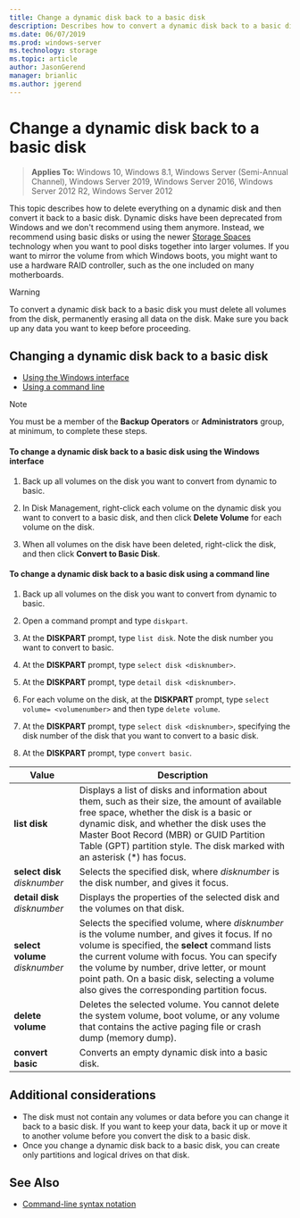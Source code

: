 ```yaml
---
title: Change a dynamic disk back to a basic disk
description: Describes how to convert a dynamic disk back to a basic disk.
ms.date: 06/07/2019
ms.prod: windows-server 
ms.technology: storage 
ms.topic: article 
author: JasonGerend 
manager: brianlic 
ms.author: jgerend 
---
```

# Change a dynamic disk back to a basic disk

> **Applies To:** Windows 10, Windows 8.1, Windows Server (Semi-Annual Channel), Windows Server 2019, Windows Server 2016, Windows Server 2012 R2, Windows Server 2012

This topic describes how to delete everything on a dynamic disk and then convert it back to a basic disk. Dynamic disks have been deprecated from Windows and we don't recommend using them anymore. Instead, we recommend using basic disks or using the newer [Storage Spaces](https://support.microsoft.com/help/12438/windows-10-storage-spaces) technology when you want to pool disks together into larger volumes. If you want to mirror the volume from which Windows boots, you might want to use a hardware RAID controller, such as the one included on many motherboards.

> [!WARNING]
> To convert a dynamic disk back to a basic disk you must delete all volumes from the disk, permanently erasing all data on the disk. Make sure you back up any data you want to keep before proceeding.

## Changing a dynamic disk back to a basic disk

-   [Using the Windows interface](#to-change-a-dynamic-disk-back-to-a-basic-disk-using-the-windows-interface)
-   [Using a command line](#to-change-a-dynamic-disk-back-to-a-basic-disk-using-a-command-line)

> [!NOTE]
> You must be a member of the **Backup Operators** or **Administrators** group, at minimum, to complete these steps.

#### To change a dynamic disk back to a basic disk using the Windows interface

1.  Back up all volumes on the disk you want to convert from dynamic to basic.

2.  In Disk Management, right-click each volume on the dynamic disk you want to convert to a basic disk, and then click **Delete Volume** for each volume on the disk.

3.  When all volumes on the disk have been deleted, right-click the disk, and then click **Convert to Basic Disk**.

#### To change a dynamic disk back to a basic disk using a command line

1.  Back up all volumes on the disk you want to convert from dynamic to basic.

2.  Open a command prompt and type `diskpart`.

3.  At the **DISKPART** prompt, type `list disk`. Note the disk number you want to convert to basic.

4.  At the **DISKPART** prompt, type `select disk <disknumber>`.

5.  At the **DISKPART** prompt, type `detail disk <disknumber>`.

6.  For each volume on the disk, at the **DISKPART** prompt, type `select volume= <volumenumber>` and then type `delete volume`.

7.  At the **DISKPART** prompt, type `select disk <disknumber>`, specifying the disk number of the disk that you want to convert to a basic disk.

8.  At the **DISKPART** prompt, type `convert basic`.


| Value  | Description |
| --- | --- |
| **list disk**                         | Displays a list of disks and information about them, such as their size, the amount of available free space, whether the disk is a basic or dynamic disk, and whether the disk uses the Master Boot Record (MBR) or GUID Partition Table (GPT) partition style. The disk marked with an asterisk (*) has focus. |
| **select disk** <em>disknumber</em>   | Selects the specified disk, where <em>disknumber</em> is the disk number, and gives it focus.  |
| **detail disk** <em>disknumber</em>   | Displays the properties of the selected disk and the volumes on that disk.  |
| **select volume** <em>disknumber</em> | Selects the specified volume, where <em>disknumber</em> is the volume number, and gives it focus. If no volume is specified, the **select** command lists the current volume with focus. You can specify the volume by number, drive letter, or mount point path. On a basic disk, selecting a volume also gives the corresponding partition focus. |
| **delete volume**                     | Deletes the selected volume. You cannot delete the system volume, boot volume, or any volume that contains the active paging file or crash dump (memory dump). |
| **convert basic** | Converts an empty dynamic disk into a basic disk.  |

## Additional considerations

-   The disk must not contain any volumes or data before you can change it back to a basic disk. If you want to keep your data, back it up or move it to another volume before you convert the disk to a basic disk.
-   Once you change a dynamic disk back to a basic disk, you can create only partitions and logical drives on that disk.

## See Also

-   [Command-line syntax notation](https://technet.microsoft.com/library/cc742449(v=ws.11).aspx)